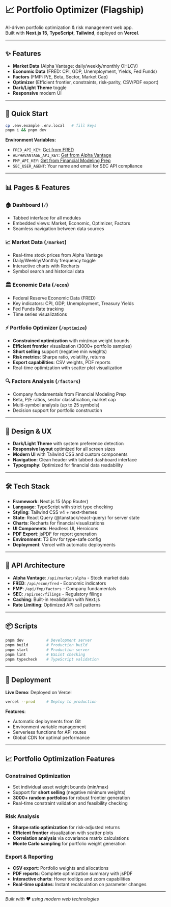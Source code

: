 # 📈 Portfolio Optimizer (Flagship)

AI-driven portfolio optimization & risk management web app.  
Built with **Next.js 15**, **TypeScript**, **Tailwind**, deployed on **Vercel**.

---

## ✨ Features
- **Market Data** (Alpha Vantage: daily/weekly/monthly OHLCV)
- **Economic Data** (FRED: CPI, GDP, Unemployment, Yields, Fed Funds)
- **Factors** (FMP: P/E, Beta, Sector, Market Cap)
- **Optimizer** (Efficient frontier, constraints, risk-parity, CSV/PDF export)
- **Dark/Light Theme** toggle
- **Responsive** modern UI

---

## 🚀 Quick Start
```bash
cp .env.example .env.local   # fill keys
pnpm i && pnpm dev
```

**Environment Variables:**
- `FRED_API_KEY`: [Get from FRED](https://fred.stlouisfed.org/docs/api/api_key.html)
- `ALPHAVANTAGE_API_KEY`: [Get from Alpha Vantage](https://www.alphavantage.co/support/#api-key)
- `FMP_API_KEY`: [Get from Financial Modeling Prep](https://financialmodelingprep.com/developer/docs)
- `SEC_USER_AGENT`: Your name and email for SEC API compliance

---

## 📊 Pages & Features

### 🏠 **Dashboard** (`/`)
- Tabbed interface for all modules
- Embedded views: Market, Economic, Optimizer, Factors
- Seamless navigation between data sources

### 📈 **Market Data** (`/market`)
- Real-time stock prices from Alpha Vantage
- Daily/Weekly/Monthly frequency toggle
- Interactive charts with Recharts
- Symbol search and historical data

### 🏛️ **Economic Data** (`/econ`)
- Federal Reserve Economic Data (FRED)
- Key indicators: CPI, GDP, Unemployment, Treasury Yields
- Fed Funds Rate tracking
- Time series visualizations

### ⚡ **Portfolio Optimizer** (`/optimize`)
- **Constrained optimization** with min/max weight bounds
- **Efficient frontier** visualization (3000+ portfolio samples)
- **Short selling** support (negative min weights)
- **Risk metrics**: Sharpe ratio, volatility, returns
- **Export capabilities**: CSV weights, PDF reports
- Real-time optimization with scatter plot visualization

### 🔍 **Factors Analysis** (`/factors`)
- Company fundamentals from Financial Modeling Prep
- Beta, P/E ratios, sector classification, market cap
- Multi-symbol analysis (up to 25 symbols)
- Decision support for portfolio construction

---

## 🎨 Design & UX
- **Dark/Light Theme** with system preference detection
- **Responsive layout** optimized for all screen sizes
- **Modern UI** with Tailwind CSS and custom components
- **Navigation**: Clean header with tabbed dashboard interface
- **Typography**: Optimized for financial data readability

---

## 🛠️ Tech Stack
- **Framework**: Next.js 15 (App Router)
- **Language**: TypeScript with strict type checking
- **Styling**: Tailwind CSS v4 + next-themes
- **State**: React Query (@tanstack/react-query) for server state
- **Charts**: Recharts for financial visualizations
- **UI Components**: Headless UI, Heroicons
- **PDF Export**: jsPDF for report generation
- **Environment**: T3 Env for type-safe config
- **Deployment**: Vercel with automatic deployments

---

## 🔧 API Architecture
- **Alpha Vantage**: `/api/market/alpha` - Stock market data
- **FRED**: `/api/econ/fred` - Economic indicators
- **FMP**: `/api/fmp/factors` - Company fundamentals
- **SEC**: `/api/sec/filings` - Regulatory filings
- **Caching**: Built-in revalidation with Next.js
- **Rate Limiting**: Optimized API call patterns

---

## 📦 Scripts
```bash
pnpm dev          # Development server
pnpm build        # Production build
pnpm start        # Production server
pnpm lint         # ESLint checking
pnpm typecheck    # TypeScript validation
```

---

## 🚀 Deployment
**Live Demo**: Deployed on Vercel

```bash
vercel --prod     # Deploy to production
```

**Features**:
- Automatic deployments from Git
- Environment variable management
- Serverless functions for API routes
- Global CDN for optimal performance

---

## 📈 Portfolio Optimization Features

### **Constrained Optimization**
- Set individual asset weight bounds (min/max)
- Support for **short selling** (negative minimum weights)
- **3000+ random portfolios** for robust frontier generation
- Real-time constraint validation and feasibility checking

### **Risk Analysis**
- **Sharpe ratio optimization** for risk-adjusted returns
- **Efficient frontier** visualization with scatter plots
- **Correlation analysis** via covariance matrix calculations
- **Monte Carlo sampling** for portfolio weight generation

### **Export & Reporting**
- **CSV export**: Portfolio weights and allocations
- **PDF reports**: Complete optimization summary with jsPDF
- **Interactive charts**: Hover tooltips and zoom capabilities
- **Real-time updates**: Instant recalculation on parameter changes

---

*Built with ❤️ using modern web technologies*
